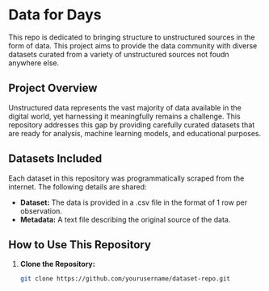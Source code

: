 # Data for Days
This repo is dedicated to bringing structure to unstructured sources in the form of data. This project aims to provide the data community with diverse datasets curated from a variety of unstructured sources not foudn anywhere else.

## Project Overview

Unstructured data represents the vast majority of data available in the digital world, yet harnessing it meaningfully remains a challenge. This repository addresses this gap by providing carefully curated datasets that are ready for analysis, machine learning models, and educational purposes.

## Datasets Included

Each dataset in this repository was programmatically scraped from the internet. The following details are shared:

- **Dataset:** The data is provided in a .csv file in the format of 1 row per observation.
- **Metadata:** A text file describing the original source of the data.

## How to Use This Repository

1. **Clone the Repository:**
   ```bash
   git clone https://github.com/yourusername/dataset-repo.git

